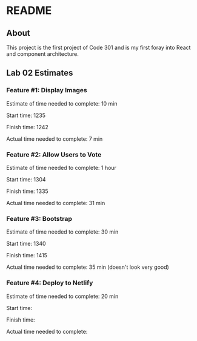 # README

## About

This project is the first project of Code 301 and is my first foray into React and component architecture.

## Lab 02 Estimates

### Feature #1: Display Images

Estimate of time needed to complete: 10 min

Start time: 1235

Finish time: 1242

Actual time needed to complete: 7 min

### Feature #2: Allow Users to Vote

Estimate of time needed to complete: 1 hour

Start time: 1304

Finish time: 1335

Actual time needed to complete: 31 min

### Feature #3: Bootstrap

Estimate of time needed to complete: 30 min

Start time: 1340

Finish time: 1415

Actual time needed to complete: 35 min (doesn't look very good)

### Feature #4: Deploy to Netlify

Estimate of time needed to complete: 20 min

Start time: 

Finish time: 

Actual time needed to complete: 
